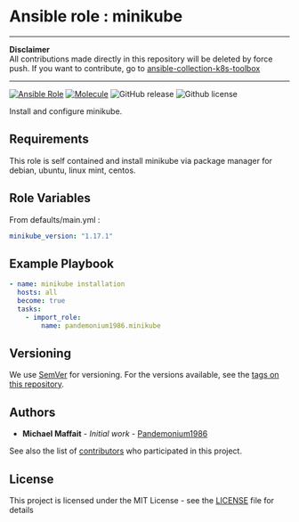 # Ansible role : minikube

---

**Disclaimer**  
All contributions made directly in this repository will be deleted by force push. If you want to contribute, go to [ansible-collection-k8s-toolbox](https://github.com/Pandemonium1986/ansible-collection-k8s-toolbox)

---

[![Ansible Role](https://img.shields.io/ansible/role/d/pandemonium1986/minikube?logo=Ansible&color=blue)](https://galaxy.ansible.com/ui/standalone/roles/pandemonium1986/minikube/)
[![Molecule](https://github.com/Pandemonium1986/ansible-role-minikube/actions/workflows/molecule.yml/badge.svg)](https://github.com/Pandemonium1986/ansible-role-minikube/actions/workflows/molecule.yml)
![GitHub release](https://img.shields.io/github/release/Pandemonium1986/ansible-role-minikube.svg?logo=github)
![Github license](https://img.shields.io/github/license/Pandemonium1986/ansible-role-minikube.svg?logo=github)

Install and configure minikube.

## Requirements

This role is self contained and install minikube via package manager for debian, ubuntu, linux mint, centos.

## Role Variables

From defaults/main.yml :

```yaml
minikube_version: "1.17.1"
```

## Example Playbook

```yaml
- name: minikube installation
  hosts: all
  become: true
  tasks:
    - import_role:
        name: pandemonium1986.minikube
```

## Versioning

We use [SemVer](http://semver.org/) for versioning. For the versions available, see the [tags on this repository](https://github.com/Pandemonium1986/ansible-role-minikube/tags).

## Authors

- **Michael Maffait** - _Initial work_ - [Pandemonium1986](https://github.com/Pandemonium1986)

See also the list of [contributors](https://github.com/your/project/contributors) who participated in this project.

## License

This project is licensed under the MIT License - see the [LICENSE](./LICENSE) file for details
